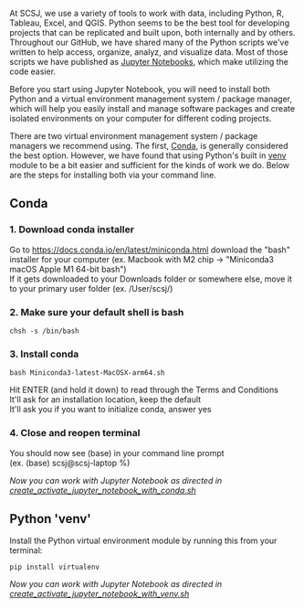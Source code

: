 At SCSJ, we use a variety of tools to work with data, including Python, R, Tableau, Excel, and QGIS. Python seems to be the best tool for developing projects that can be replicated and built upon, both internally and by others. Throughout our GitHub, we have shared many of the Python scripts we've written to help access, organize, analyz, and visualize data. Most of those scripts we have published as [Jupyter Notebooks](https://jupyter.org/), which make utilizing the code easier.  

  
Before you start using Jupyter Notebook, you will need to install both Python and a virtual environment management system / package manager, which will help you easily install and manage software packages and create isolated environments on your computer for different coding projects.  

  
There are two virtual environment management system / package managers we recommend using. The first, [Conda](https://en.wikipedia.org/wiki/Conda_(package_manager)), is generally considered the best option. However, we have found that using Python's built in [venv](https://www.freecodecamp.org/news/how-to-setup-virtual-environments-in-python/) module to be a bit easier and sufficient for the kinds of work we do. Below are the steps for installing both via your command line.

  
## Conda
  
### 1. Download conda installer
Go to https://docs.conda.io/en/latest/miniconda.html download the "bash" installer for your computer (ex. Macbook with M2 chip -> "Miniconda3 macOS Apple M1 64-bit bash")  
If it gets downloaded to your Downloads folder or somewhere else, move it to your primary user folder (ex. /User/scsj/)

### 2. Make sure your default shell is bash
```
chsh -s /bin/bash
```
### 3. Install conda
```
bash Miniconda3-latest-MacOSX-arm64.sh
```
Hit ENTER (and hold it down) to read through the Terms and Conditions  
It'll ask for an installation location, keep the default  
It'll ask you if you want to initialize conda, answer yes

### 4. Close and reopen terminal
You should now see (base) in your command line prompt   
(ex. (base) scsj@scsj-laptop %)

_Now you can work with Jupyter Notebook as directed in [create_activate_jupyter_notebook_with_conda.sh](https://github.com/southerncoalition/general/blob/main/working_with_data/create_activate_jupyter_notebook_with_conda.sh)_

## Python 'venv'
  Install the Python virtual environment module by running this from your terminal:
  ```
  pip install virtualenv
  ```
_Now you can work with Jupyter Notebook as directed in [create_activate_jupyter_notebook_with_venv.sh](https://github.com/southerncoalition/general/blob/main/working_with_data/create_activate_jupyter_notebook_with_venv.sh)_
